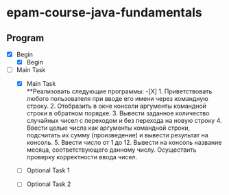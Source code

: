 # epam-course-java-fundamentals
## Program    
- [X] Begin    
    - [X] Begin    
- [ ] Main Task    
    - [X] Main Task   
        **Реализовать следующие программы:
            -[X] 1. Приветствовать любого пользователя при вводе его имени через командную строку.
            2. Отобразить в окне консоли аргументы командной строки в обратном порядке.
            3. Вывести заданное количество случайных чисел с переходом и без перехода на новую строку
            4. Ввести целые числа как аргументы командной строки, подсчитать их сумму (произведение) и вывести результат на консоль.
            5. Ввести число от 1 до 12. Вывести на консоль название месяца, соответствующего данному числу. Осуществить проверку корректности ввода чисел.
    - [ ] Optional Task 1    
    - [ ] Optional Task 2   
    
    

